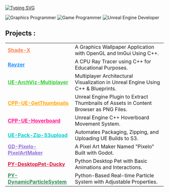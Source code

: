 <!-- Animated Heading with Link -->
<p align="left">
  <a href="https://Munucrafts.com" target="_blank">
    <img src="https://readme-typing-svg.herokuapp.com?font=Fira+Code&weight=500&size=28&duration=3000&pause=1000&center=false&vCenter=true&width=600&lines=Hi,+I'm+Sarthak.;Hi,+I'm+Munucrafts." alt="Typing SVG" />
  </a>
</p>

<!-- Badges -->
![Graphics Programmer](https://img.shields.io/badge/Graphics%20Programmer-C0392B?style=for-the-badge)
![Game Programmer](https://img.shields.io/badge/Game%20Programmer-27AE60?style=for-the-badge)
![Unreal Engine Developer](https://img.shields.io/badge/Unreal%20Engine%20Developer-0055FF?style=for-the-badge)


<!-- Projects Table -->
## Projects :
<table>
  <tr>
    <td><b><a href="https://github.com/munucrafts/Shade-X" style="color:#ff7f50;">Shade-X</a></b></td>
    <td>A Graphics Wallpaper Application with OpenGL and ImGui Using C++.</td>
  </tr>
  <tr>
    <td><b><a href="https://github.com/munucrafts/Rayzer" style="color:#1e90ff;">Rayzer</a></b></td>
    <td>A CPU Ray Tracer using C++ for Educational Purposes.</td>
  </tr>
  <tr>
    <td><b><a href="https://github.com/munucrafts/UE-ArchViz-Multiplayer" style="color:#32cd32;">UE-ArchViz-Multiplayer</a></b></td>
    <td>Multiplayer Architectural Visualization in Unreal Engine Using C++ & Blueprints.</td>
  </tr>
  <tr>
    <td><b><a href="https://github.com/munucrafts/CPP-UE-GetThumbnails" style="color:#ffa500;">CPP-UE-GetThumbnails</a></b></td>
    <td>Unreal Engine Plugin to Extract Thumbnails of Assets in Content Browser as PNG Files.</td>
  </tr>
  <tr>
    <td><b><a href="https://github.com/munucrafts/CPP-UE-Hoverboard" style="color:#ff1493;">CPP-UE-Hoverboard</a></b></td>
    <td>Unreal Engine C++ Hoverboard Movement System.</td>
  </tr>
  <tr>
    <td><b><a href="https://github.com/munucrafts/UE-Pack-Zip-S3upload" style="color:#00ced1;">UE-Pack-Zip-S3upload</a></b></td>
    <td>Automates Packaging, Zipping, and Uploading UE Builds to S3.</td>
  </tr>
  <tr>
    <td><b><a href="https://github.com/munucrafts/GD-Pixelo-PixelArtMaker" style="color:#9370db;">GD-Pixelo-PixelArtMaker</a></b></td>
    <td>A Pixel Art Maker Named "Pixelo" Built with Godot.</td>
  </tr>
  <tr>
    <td><b><a href="https://github.com/munucrafts/PY-DesktopPet-Ducky" style="color:#dc143c;">PY-DesktopPet-Ducky</a></b></td>
    <td>Python Desktop Pet with Basic Animations and Interactions.</td>
  </tr>
  <tr>
    <td><b><a href="https://github.com/munucrafts/PY-DynamicParticleSystem" style="color:#2e8b57;">PY-DynamicParticleSystem</a></b></td>
    <td>Python-Based Real-time Particle System with Adjustable Properties.</td>
  </tr>
</table>
